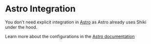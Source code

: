 # Astro Integration

You don't need explicit integration in [Astro](https://astro.build/) as Astro already uses Shiki under the hood.

Learn more about the configurations in the [Astro documentation](https://docs.astro.build/en/guides/syntax-highlighting/)


